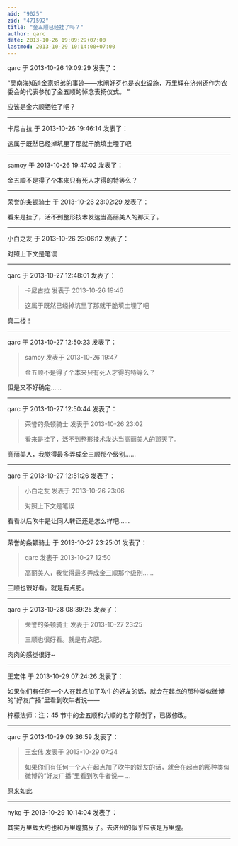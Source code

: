 ```yaml
---
aid: "9025"
zid: "471592"
title: "金五顺已经挂了吗？"
author: qarc
date: 2013-10-26 19:09:29+07:00
lastmod: 2013-10-29 10:14:00+07:00
---
```


qarc 于 2013-10-26 19:09:29 发表了：

“吴南海知道金家姐弟的事迹――水闸好歹也是农业设施，万里辉在济州还作为农委会的代表参加了金五顺的悼念表扬仪式。 ”

应该是金六顺牺牲了吧？

---

卡尼古拉 于 2013-10-26 19:46:14 发表了：

这属于既然已经掉坑里了那就干脆填土埋了吧

---

samoy 于 2013-10-26 19:47:02 发表了：

金五顺不是得了个本来只有死人才得的特等么？

---

荣誉的条顿骑士 于 2013-10-26 23:02:29 发表了：

看来是挂了，活不到整形技术发达当高丽美人的那天了。

---

小白之友 于 2013-10-26 23:06:12 发表了：

对照上下文是笔误

---

qarc 于 2013-10-27 12:48:01 发表了：

> 卡尼古拉 发表于 2013-10-26 19:46
>
> 这属于既然已经掉坑里了那就干脆填土埋了吧

真二楼！

---

qarc 于 2013-10-27 12:50:23 发表了：

> samoy 发表于 2013-10-26 19:47
>
> 金五顺不是得了个本来只有死人才得的特等么？

但是又不好确定……

---

qarc 于 2013-10-27 12:50:44 发表了：

> 荣誉的条顿骑士 发表于 2013-10-26 23:02
>
> 看来是挂了，活不到整形技术发达当高丽美人的那天了。

高丽美人，我觉得最多弄成金三顺那个级别……

---

qarc 于 2013-10-27 12:51:26 发表了：

> 小白之友 发表于 2013-10-26 23:06
>
> 对照上下文是笔误

看看以后吹牛是让同人转正还是怎么样吧……

---

荣誉的条顿骑士 于 2013-10-27 23:25:01 发表了：

> qarc 发表于 2013-10-27 12:50
>
> 高丽美人，我觉得最多弄成金三顺那个级别……

三顺也很好看。就是有点肥。

---

qarc 于 2013-10-28 08:39:25 发表了：

> 荣誉的条顿骑士 发表于 2013-10-27 23:25
>
> 三顺也很好看。就是有点肥。

肉肉的感觉很好~

---

王宏伟 于 2013-10-29 07:24:26 发表了：

如果你们有任何一个人在起点加了吹牛的好友的话，就会在起点的那种类似微博的“好友广播”里看到吹牛者说——

柠檬法师：注：45 节中的金五顺和六顺的名字颠倒了，已做修改。

---

qarc 于 2013-10-29 09:36:59 发表了：

> 王宏伟 发表于 2013-10-29 07:24
>
> 如果你们有任何一个人在起点加了吹牛的好友的话，就会在起点的那种类似微博的“好友广播”里看到吹牛者说— ...

原来如此

---

hykg 于 2013-10-29 10:14:04 发表了：

其实万里辉大约也和万里煌搞反了。去济州的似乎应该是万里煌。

---
